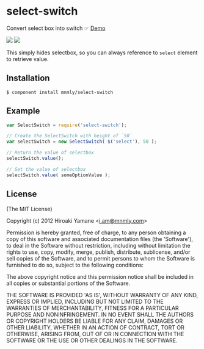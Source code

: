 # select-switch

Convert select box into switch ☞ [Demo]

![](http://c.mnmly.com/LpYK/Image%202012.12.28%2012:44:30%20PM.png) ![](http://c.mnmly.com/LppL/select-switch.gif)

This simply hides selectbox, so you can always reference to `select` element to retrieve value.

[Demo]: http://mnmly.github.com/select-switch/

## Installation

    $ component install mnmly/select-switch


## Example

```js
var SelectSwitch = require('select-switch');

// Create the SelectSwitch with height of `50`
var selectSwitch = new SelectSwitch( $('select'), 50 );

// Return the value of selectbox
selectSwitch.value();

// Set the value of selectbox
selectSwitch.value( someOptionValue );
```


## License

(The MIT License)

Copyright (c) 2012 Hiroaki Yamane &lt;i.am@mnmly.com&gt;

Permission is hereby granted, free of charge, to any person obtaining
a copy of this software and associated documentation files (the
'Software'), to deal in the Software without restriction, including
without limitation the rights to use, copy, modify, merge, publish,
distribute, sublicense, and/or sell copies of the Software, and to
permit persons to whom the Software is furnished to do so, subject to
the following conditions:

The above copyright notice and this permission notice shall be
included in all copies or substantial portions of the Software.

THE SOFTWARE IS PROVIDED 'AS IS', WITHOUT WARRANTY OF ANY KIND,
EXPRESS OR IMPLIED, INCLUDING BUT NOT LIMITED TO THE WARRANTIES OF
MERCHANTABILITY, FITNESS FOR A PARTICULAR PURPOSE AND NONINFRINGEMENT.
IN NO EVENT SHALL THE AUTHORS OR COPYRIGHT HOLDERS BE LIABLE FOR ANY
CLAIM, DAMAGES OR OTHER LIABILITY, WHETHER IN AN ACTION OF CONTRACT,
TORT OR OTHERWISE, ARISING FROM, OUT OF OR IN CONNECTION WITH THE
SOFTWARE OR THE USE OR OTHER DEALINGS IN THE SOFTWARE.
